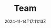 ---
title: "Team"
description: "Don’t limit yourself. Many people limit themselves to what they think they can do. You can go as far as your mind lets you. What you believe, remember, you can achieve."
date: 2024-11-14T17:11:13Z
image: "/images/"
tags: []
---